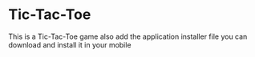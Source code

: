 # Tic-Tac-Toe
This is a Tic-Tac-Toe game also add the application installer file you can download and install it in your mobile
